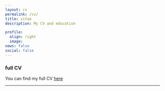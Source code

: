 ```yaml
---
layout: cv
permalink: /cv/
title: vitae
description: My CV and education

profile:
  align: right
  image: 
news: false
social: false
---
```

 
### full CV

You can find my full CV <a class="page-link" href="{{ '/cv/aborowska_cv.pdf' | prepend: site.baseurl | prepend: site.url }}">here</a>  

------
